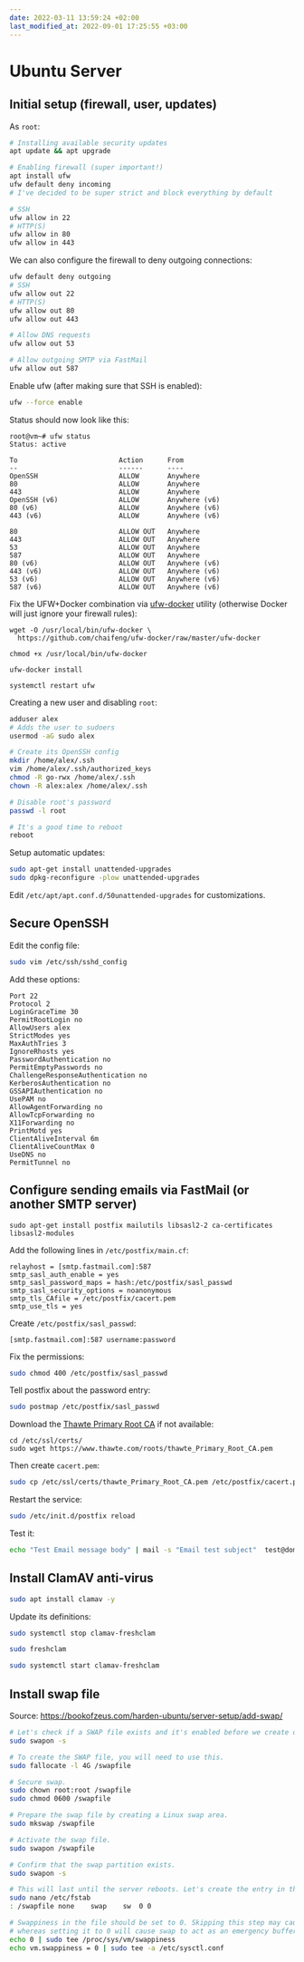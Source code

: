 ```yaml
---
date: 2022-03-11 13:59:24 +02:00
last_modified_at: 2022-09-01 17:25:55 +03:00
---
```


# Ubuntu Server

## Initial setup (firewall, user, updates)

As `root`:

```bash
# Installing available security updates
apt update && apt upgrade

# Enabling firewall (super important!)
apt install ufw
ufw default deny incoming
# I've decided to be super strict and block everything by default

# SSH
ufw allow in 22
# HTTP(S)
ufw allow in 80
ufw allow in 443
```

We can also configure the firewall to deny outgoing connections:

```bash
ufw default deny outgoing
# SSH
ufw allow out 22
# HTTP(S)
ufw allow out 80
ufw allow out 443

# Allow DNS requests
ufw allow out 53

# Allow outgoing SMTP via FastMail
ufw allow out 587
```

Enable ufw (after making sure that SSH is enabled):

```bash
ufw --force enable
```

Status should now look like this:

```
root@vm~# ufw status
Status: active

To                         Action      From
--                         ------      ----
OpenSSH                    ALLOW       Anywhere
80                         ALLOW       Anywhere
443                        ALLOW       Anywhere
OpenSSH (v6)               ALLOW       Anywhere (v6)
80 (v6)                    ALLOW       Anywhere (v6)
443 (v6)                   ALLOW       Anywhere (v6)

80                         ALLOW OUT   Anywhere
443                        ALLOW OUT   Anywhere
53                         ALLOW OUT   Anywhere
587                        ALLOW OUT   Anywhere
80 (v6)                    ALLOW OUT   Anywhere (v6)
443 (v6)                   ALLOW OUT   Anywhere (v6)
53 (v6)                    ALLOW OUT   Anywhere (v6)
587 (v6)                   ALLOW OUT   Anywhere (v6)
```

Fix the UFW+Docker combination via [ufw-docker](https://github.com/chaifeng/ufw-docker) utility (otherwise Docker will just ignore your firewall rules):

```
wget -O /usr/local/bin/ufw-docker \
  https://github.com/chaifeng/ufw-docker/raw/master/ufw-docker

chmod +x /usr/local/bin/ufw-docker

ufw-docker install

systemctl restart ufw
```

Creating a new user and disabling `root`:

```bash
adduser alex
# Adds the user to sudoers
usermod -aG sudo alex

# Create its OpenSSH config
mkdir /home/alex/.ssh
vim /home/alex/.ssh/authorized_keys
chmod -R go-rwx /home/alex/.ssh
chown -R alex:alex /home/alex/.ssh

# Disable root's password
passwd -l root

# It's a good time to reboot
reboot
```

Setup automatic updates:

```sh
sudo apt-get install unattended-upgrades
sudo dpkg-reconfigure -plow unattended-upgrades
```

Edit `/etc/apt/apt.conf.d/50unattended-upgrades` for customizations.

## Secure OpenSSH

Edit the config file:

```bash
sudo vim /etc/ssh/sshd_config
```

Add these options:

```
Port 22
Protocol 2
LoginGraceTime 30
PermitRootLogin no
AllowUsers alex
StrictModes yes
MaxAuthTries 3
IgnoreRhosts yes
PasswordAuthentication no
PermitEmptyPasswords no
ChallengeResponseAuthentication no
KerberosAuthentication no
GSSAPIAuthentication no
UsePAM no
AllowAgentForwarding no
AllowTcpForwarding no
X11Forwarding no
PrintMotd yes
ClientAliveInterval 6m
ClientAliveCountMax 0
UseDNS no
PermitTunnel no
```

## Configure sending emails via FastMail (or another SMTP server)

```
sudo apt-get install postfix mailutils libsasl2-2 ca-certificates libsasl2-modules
```

Add the following lines in `/etc/postfix/main.cf`:

```
relayhost = [smtp.fastmail.com]:587
smtp_sasl_auth_enable = yes
smtp_sasl_password_maps = hash:/etc/postfix/sasl_passwd
smtp_sasl_security_options = noanonymous
smtp_tls_CAfile = /etc/postfix/cacert.pem
smtp_use_tls = yes
```

Create `/etc/postfix/sasl_passwd`:

```
[smtp.fastmail.com]:587 username:password
```

Fix the permissions:

```bash
sudo chmod 400 /etc/postfix/sasl_passwd
```

Tell postfix about the password entry:

```bash
sudo postmap /etc/postfix/sasl_passwd
```

Download the [Thawte Primary Root CA](https://www.thawte.com/roots/) if not available:

```
cd /etc/ssl/certs/
sudo wget https://www.thawte.com/roots/thawte_Primary_Root_CA.pem
```

Then create `cacert.pem`:

```sh
sudo cp /etc/ssl/certs/thawte_Primary_Root_CA.pem /etc/postfix/cacert.pem
```

Restart the service:

```sh
sudo /etc/init.d/postfix reload
```

Test it:

```sh
echo "Test Email message body" | mail -s "Email test subject"  test@domain.tld
```

## Install ClamAV anti-virus

```sh
sudo apt install clamav -y
```

Update its definitions:

```sh
sudo systemctl stop clamav-freshclam

sudo freshclam

sudo systemctl start clamav-freshclam
```

## Install swap file

Source: <https://bookofzeus.com/harden-ubuntu/server-setup/add-swap/>

```sh
# Let's check if a SWAP file exists and it's enabled before we create one.
sudo swapon -s

# To create the SWAP file, you will need to use this.
sudo fallocate -l 4G /swapfile

# Secure swap.
sudo chown root:root /swapfile
sudo chmod 0600 /swapfile

# Prepare the swap file by creating a Linux swap area.
sudo mkswap /swapfile

# Activate the swap file.
sudo swapon /swapfile

# Confirm that the swap partition exists.
sudo swapon -s

# This will last until the server reboots. Let's create the entry in the fstab.
sudo nano /etc/fstab
: /swapfile	none	swap	sw	0 0

# Swappiness in the file should be set to 0. Skipping this step may cause both poor performance,
# whereas setting it to 0 will cause swap to act as an emergency buffer, preventing out-of-memory crashes.
echo 0 | sudo tee /proc/sys/vm/swappiness
echo vm.swappiness = 0 | sudo tee -a /etc/sysctl.conf
```
